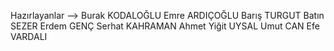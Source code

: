 Hazırlayanlar -->
Burak KODALOĞLU
Emre ARDIÇOĞLU
Barış TURGUT
Batın SEZER
Erdem GENÇ
Serhat KAHRAMAN
Ahmet Yiğit UYSAL
Umut CAN
Efe VARDALI
